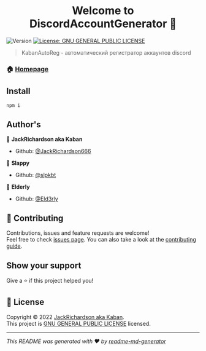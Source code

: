 <h1 align="center">Welcome to DiscordAccountGenerator 👋</h1>
<p>
  <img alt="Version" src="https://img.shields.io/badge/version-1.0-blue.svg?cacheSeconds=2592000" />
  <a href="https://github.com/JackRichardson666/DiscordAccountGenerator/blob/main/README.md" target="_blank">
    <img alt="License: GNU GENERAL PUBLIC LICENSE" src="https://img.shields.io/badge/License-GNU GENERAL PUBLIC LICENSE-yellow.svg" />
  </a>
</p>

> KabanAutoReg - автоматический регистратор аккаунтов discord

### 🏠 [Homepage](https://github.com/JackRichardson666/DiscordAccountGenerator)

## Install

```sh
npm i
```

## Author's

👤 **JackRichardson aka Kaban**

* Github: [@JackRichardson666](https://github.com/JackRichardson666)

👤 **Slappy**

* Github: [@slpkbt](https://github.com/slpkbt)

👤 **Elderly**

* Github: [@Eld3rly](https://github.com/Eld3rly)

## 🤝 Contributing

Contributions, issues and feature requests are welcome!<br />Feel free to check [issues page](https://github.com/JackRichardson666/DiscordAccountGenerator/issues). You can also take a look at the [contributing guide](https://docs.github.com/en/get-started/quickstart/contributing-to-projects).

## Show your support

Give a ⭐️ if this project helped you!

## 📝 License

Copyright © 2022 [JackRichardson aka Kaban](https://github.com/JackRichardson666).<br />
This project is [GNU GENERAL PUBLIC LICENSE](https://github.com/JackRichardson666/DiscordAccountGenerator/blob/main/README.md) licensed.

***
_This README was generated with ❤️ by [readme-md-generator](https://github.com/kefranabg/readme-md-generator)_
